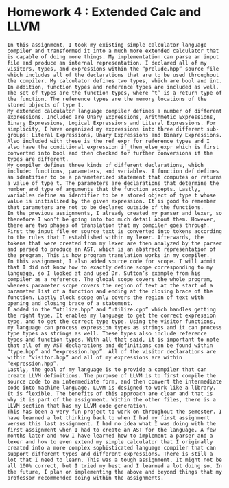 # Homework 4 : Extended Calc and LLVM
	In this assignment, I took my existing simple calculator language compiler and transformed it into a much more extended calculator that is capable of doing more things. My implementation can parse an input file and produce an internal representation. I declared all of my visitors, types, and expressions within the “prelude.hpp” source file which includes all of the declarations that are to be used throughout the compiler. My calculator defines two types, which are bool and int. In addition, function types and reference types are included as well. The set of types are the function types, where “t” is a return type of the function. The reference types are the memory locations of the stored objects of type t.
	My extended calculator language compiler defines a number of different expressions. Included are Unary Expressions, Arithmetic Expressions, Binary Expressions, Logical Expressions and Literal Expressions. For simplicity, I have organized my expressions into three different sub-groups: Literal Expressions, Unary Expressions and Binary Expressions. Also included with these is the ref_expr for reference types and I also have the conditional expression if_then_else_expr which is first converted into bool and then checked for further conversions if the types are different.
	My compiler defines three kinds of different declarations, which include: functions, parameters, and variables. A function def defines an identifier to be a parameterized statement that computes or returns a value of type t. The parameters are declarations that determine the number and type of arguments that the function accepts. Lastly, variables define an identifier to be a stored object of type t whose value is initialized by the given expression. It is good to remember that parameters are not to be declared outside of the functions. 
	In the previous assignments, I already created my parser and lexer, so therefore I won’t be going into too much detail about them. However, there are two phases of translation that my compiler goes through. First the input file or source text is converted into tokens according to the rules that I established within my lexer. Afterwards, the tokens that were created from my lexer are then analyzed by the parser and parsed to produce an AST, which is an abstract representation of the program. This is how program translation works in my compiler.
	In this assignment, I also added source code for scope. I will admit that I did not know how to exactly define scope corresponding to my language, so I looked at and used Dr. Sutton’s example from his compiler as a reference. The global scope covers the whole program, whereas parameter scope covers the region of text at the start of a parameter list of a function and ending at the closing brace of the function. Lastly block scope only covers the region of text with opening and closing brace of a statement.
	I added in the “utilize.hpp” and “utilize.cpp” which handles getting the right type. It enables my language to get the correct expression type, and to get the correct type type. Using the visitor functions, my language can process expression types as strings and it can process type types as strings as well. These types also include reference types and function types. With all that said, it is important to note that all of my AST declarations and definitions can be found within “type.hpp” and “expression.hpp”. All of the visitor declarations are within “visitor.hpp” and all of my expressions are within “expression.hpp”. 
	Lastly, the goal of my language is to provide a compiler that can create LLVM definitions. The purpose of LLVM is to first compile the source code to an intermediate form, and then convert the intermediate code into machine language. LLVM is designed to work like a library. It is flexible. The benefits of this approach are clear and that is why it is part of the assignment. Within the other files, there is a LLVM section that has my LLVM code generation.
	This has been a very fun project to work on throughout the semester. I have learned a lot thinking back to when I had my first assignment versus this last assignment. I had no idea what I was doing with the first assignment when I had to create an AST for the language. A few months later and now I have learned how to implement a parser and a lexer and how to even extend my simple calculator that I originally created into a more complex sophisticated language compiler that can support different types and different expressions. There is still a lot that I need to learn. This was a tough assignment. It might not be all 100% correct, but I tried my best and I learned a lot doing so. In the future, I plan on implementing the above and beyond things that my professor recommended doing within the assignments.
